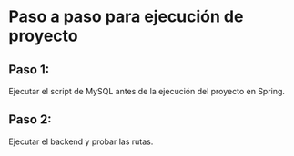 # Paso a paso para ejecución de proyecto


## Paso 1: 
Ejecutar el script de MySQL antes de la ejecución del proyecto en Spring.

## Paso 2: 

Ejecutar el backend y probar las rutas.


